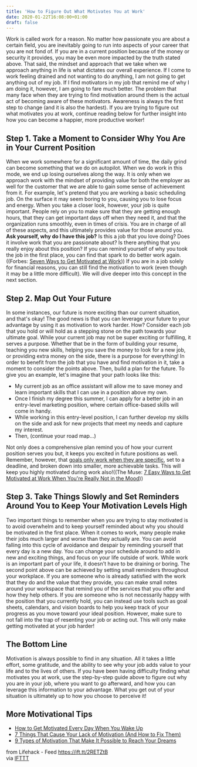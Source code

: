 ```yaml
---
title: 'How to Figure Out What Motivates You at Work'
date: 2020-01-22T16:08:00+01:00
draft: false
---
```


Work is called work for a reason. No matter how passionate you are about a certain field, you are inevitably going to run into aspects of your career that you are not fond of. If you are in a current position because of the money or security it provides, you may be even more impacted by the truth stated above. That said, the mindset and approach that we take when we approach anything in life is what dictates our overall experience. If I come to work feeling drained and not wanting to do anything, I am not going to get anything out of my job. If I find motivators in my job that remind me of why I am doing it, however, I am going to fare much better. The problem that many face when they are trying to find motivation around them is the actual act of becoming aware of these motivators. Awareness is always the first step to change (and it is also the hardest). If you are trying to figure out what motivates you at work, continue reading below for further insight into how you can become a happier, more productive worker!

Step 1. Take a Moment to Consider Why You Are in Your Current Position
----------------------------------------------------------------------

When we work somewhere for a significant amount of time, the daily grind can become something that we do on autopilot. When we do work in this mode, we end up losing ourselves along the way. It is only when we approach work with the mindset of providing value for both the employer as well for the customer that we are able to gain some sense of achievement from it. For example, let's pretend that you are working a basic scheduling job. On the surface it may seem boring to you, causing you to lose focus and energy. When you take a closer look, however, your job is quite important. People rely on you to make sure that they are getting enough hours, that they can get important days off when they need it, and that the organization runs smoothly, even in times of crisis. You are in charge of all of these aspects, and this ultimately provides value for those around you. **Ask yourself, why do I have this job?** Is this a job that you love doing? Does it involve work that you are passionate about? Is there anything that you really enjoy about this position? If you can remind yourself of why you took the job in the first place, you can find that spark to do better work again. ((Forbes: [Seven Ways to Get Motivated at Work](https://www.forbes.com/sites/ashleystahl/2016/11/22/seven-ways-to-get-motivated-at-work/#76d5e1ae3cd5))) If you are in a job solely for financial reasons, you can still find the motivation to work (even though it may be a little more difficult). We will dive deeper into this concept in the next section.

Step 2. Map Out Your Future
---------------------------

In some instances, our future is more exciting than our current situation, and that's okay! The good news is that you can leverage your future to your advantage by using it as motivation to work harder. How? Consider each job that you hold or will hold as a stepping stone on the path towards your ultimate goal. While your current job may not be super exciting or fulfilling, it serves a purpose. Whether that be in the form of building your resume, teaching you new skills, helping you save the money to look for a new job, or providing extra money on the side, there is a purpose for everything! In order to benefit from the job that you have and find motivation in it, take a moment to consider the points above. Then, build a plan for the future. To give you an example, let's imagine that your path looks like this:

*   My current job as an office assistant will allow me to save money and learn important skills that I can use in a position above my own.
*   Once I finish my degree this summer, I can apply for a better job in an entry-level marketing position, where certain office-based skills will come in handy.
*   While working in this entry-level position, I can further develop my skills on the side and ask for new projects that meet my needs and capture my interest.
*   Then, (continue your road map...)

Not only does a comprehensive plan remind you of how your current position serves you but, it keeps you excited in future positions as well. Remember, however, that [goals only work when they are specific](https://www.lifehack.org/759949/how-to-use-smart-goal), set to a deadline, and broken down into smaller, more achievable tasks. This will keep you highly motivated during work also!((The Muse: [7 Easy Ways to Get Motivated at Work When You're Really Not in the Mood](https://www.themuse.com/advice/7-ways-to-motivate-yourself-to-work-hard-when-youre-really-not-in-the-mood)))

Step 3. Take Things Slowly and Set Reminders Around You to Keep Your Motivation Levels High
-------------------------------------------------------------------------------------------

Two important things to remember when you are trying to stay motivated is to avoid overwhelm and to keep yourself reminded about why you should be motivated in the first place. When it comes to work, many people make their jobs much larger and worse than they actually are. You can avoid falling into this cycle of avoidance and despair by reminding yourself that every day is a new day. You can change your schedule around to add in new and exciting things, and focus on your life outside of work. While work is an important part of your life, it doesn't have to be draining or boring. The second point above can be achieved by setting small reminders throughout your workplace. If you are someone who is already satisfied with the work that they do and the value that they provide, you can make small notes around your workspace that remind you of the services that you offer and how they help others. If you are someone who is not necessarily happy with the position that you currently hold, you can instead use tools such as goal sheets, calendars, and vision boards to help you keep track of your progress as you move toward your ideal position. However, make sure to not fall into the trap of resenting your job or acting out. This will only make getting motivated at your job harder!

The Bottom Line
---------------

Motivation is always possible to find in any situation. All it takes a little effort, some gratitude, and the ability to see why your job adds value to your life and to the lives of others. If you have been having difficulty finding what motivates you at work, use the step-by-step guide above to figure out why you are in your job, where you want to go afterward, and how you can leverage this information to your advantage. What you get out of your situation is ultimately up to how you choose to perceive it!

More Motivational Tips
----------------------

*   [How to Get Motivated Every Day When You Wake Up](https://www.lifehack.org/810855/how-to-get-motivated)
*   [7 Things That Cause Your Lack of Motivation (And How to Fix Them)](https://www.lifehack.org/859320/lack-of-motivation)
*   [9 Types of Motivation That Make It Possible to Reach Your Dreams](https://www.lifehack.org/articles/productivity/6-types-of-motivation-explained.html)

  
  
from Lifehack - Feed https://ift.tt/2RETZtB  
via [IFTTT](https://ifttt.com/?ref=da&site=blogger)